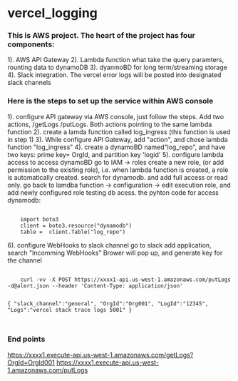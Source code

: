 # vercel_logging

### This is AWS project. The heart of the project has four components:
1). AWS API Gateway
2). Lambda function what take the query paramters, rounting data to dynamoDB
3). dyanmoBD for long term/streaming storage
4). Slack integration.  The vercel error logs will be posted into designated slack channels

### Here is the steps to set up the service within AWS console
1). configure API gateway via AWS console, just follow the steps. Add two actions, /getLogs /putLogs. Both actions pointing to the same lambda function
2). create a lamda function called log_ingress (this function is used in step 1)
3). While configure API Gateway, add "action", and chose lambda function "log_ingress"
4). create a dynamoBD named"log_repo", and have two keys: prime key= OrgId, and partition key 'logid'
5). configure lambda access to access dynamoBD
    go to IAM -> roles
    create a new role, (or add permission to the existing role), i.e. when lambda function is created, a role is automatically created.
    search for dynamodb. and add full access or read only.
    go back to lamdba function -> configuration -> edit execution role, and add newly configured role
    testing db acess. the pyhton code for access dynamodb:
    
<code>
    import boto3
    client = boto3.resource("dynamodb")
    table =  client.Table("log_repo")
</code>
    
6). configure WebHooks to slack channel
    go to slack
    add application, search "Incomming WebHooks"
    Brower will pop up, and generate key for the channel

<code>
    curl -vv -X POST https://xxxx1-api.us-west-1.amazonaws.com/putLogs -d@alert.json --header 'Content-Type: application/json'

{
    "slack_channel":"general",
    "OrgId":"Org001",
    "LogId":"12345",
    "Logs":"vercel stack trace logs 5001"
}

</code>

### End points
https://xxxx1.execute-api.us-west-1.amazonaws.com/getLogs?OrgId=OrgId001
https://xxxx1.execute-api.us-west-1.amazonaws.com/putLogs






